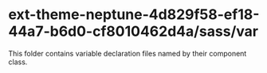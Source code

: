 # ext-theme-neptune-4d829f58-ef18-44a7-b6d0-cf8010462d4a/sass/var

This folder contains variable declaration files named by their component class.

